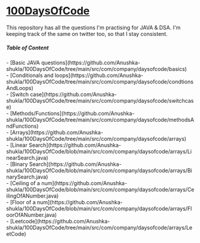# [100DaysOfCode](https://twitter.com/anushka4120/status/1427154722423676929?s=20)
This repository has all the questions I'm practising for JAVA & DSA. I'm keeping track of the same on twitter too, so that I stay consistent.
<h5>Table of Content</h5>
- [Basic JAVA questions](https://github.com/Anushka-shukla/100DaysOfCode/tree/main/src/com/company/daysofcode/basics) <br>
- [Conditionals and loops](https://github.com/Anushka-shukla/100DaysOfCode/tree/main/src/com/company/daysofcode/condtionsAndLoops) <br>
- [Switch case](https://github.com/Anushka-shukla/100DaysOfCode/tree/main/src/com/company/daysofcode/switchcase) <br>
- [Methods/Functions](https://github.com/Anushka-shukla/100DaysOfCode/tree/main/src/com/company/daysofcode/methodsAndFunctions) <br>
- [Arrays](https://github.com/Anushka-shukla/100DaysOfCode/tree/main/src/com/company/daysofcode/arrays) <br>
     - [Linear Search](https://github.com/Anushka-shukla/100DaysOfCode/blob/main/src/com/company/daysofcode/arrays/LinearSearch.java) <br>
     - [Binary Search](https://github.com/Anushka-shukla/100DaysOfCode/blob/main/src/com/company/daysofcode/arrays/BinarySearch.java) <br>
     - [Ceiling of a num](https://github.com/Anushka-shukla/100DaysOfCode/blob/main/src/com/company/daysofcode/arrays/CeilingOfANumber.java) <br>
     - [Floor of a num](https://github.com/Anushka-shukla/100DaysOfCode/blob/main/src/com/company/daysofcode/arrays/FloorOfANumber.java) <br>
     - [Leetcode](https://github.com/Anushka-shukla/100DaysOfCode/tree/main/src/com/company/daysofcode/arrays/LeetCode) <br>

